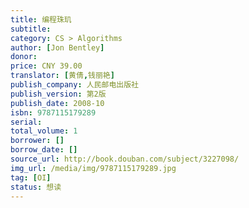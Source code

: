 ```yaml
---
title: 编程珠玑
subtitle:
category: CS > Algorithms
author: [Jon Bentley]
donor: 
price: CNY 39.00
translator: [黄倩,钱丽艳]
publish_company: 人民邮电出版社
publish_version: 第2版
publish_date: 2008-10
isbn: 9787115179289
serial: 
total_volume: 1
borrower: []
borrow_date: []
source_url: http://book.douban.com/subject/3227098/
img_url: /media/img/9787115179289.jpg
tag: [OI]
status: 想读
---
```

